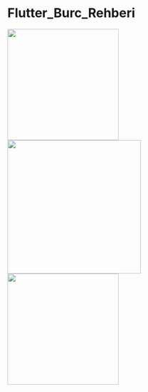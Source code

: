 # Flutter_Burc_Rehberi
<img src="https://user-images.githubusercontent.com/120751470/227524311-8a4a1bbd-4b59-4694-a80b-6566e13cd01a.png" width="250">
<img src="https://user-images.githubusercontent.com/120751470/227524579-15ab598d-0b81-4fad-a5e4-6fa02c3282fe.png" width="300">
<img src="https://user-images.githubusercontent.com/120751470/227524586-c93a9a37-d84c-4670-9608-b8681e8cc02b.jpeg" width="250">
